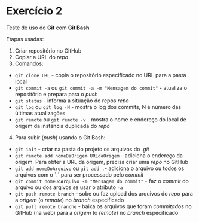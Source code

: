 # Exercício 2
Teste de uso do **Git** com **Git Bash**

Etapas usadas:
1. Criar repositório no GitHub
2. Copiar a URL do *repo*
3. Comandos:
 * `git clone URL` - copia o repositório especificado no URL para a pasta local
 * `git commit -a` ou `git commit -a -m "Mensagem do commit"` - atualiza o repositório e prepara para o *push*
 * `git status` - informa a situação do repos *repo*
 * `git log` ou `git log -N` - mostra o log dos commits, N é número das últimas atualizações
 * `git remote` ou `git remote -v` - mostra o nome e endereço do local de origem da instância duplicada do *repo*
4. Para subir (*push*) usando o Git Bash:
 * `git init` - criar na pasta do projeto os arquivos do *.git*
 * `git remote add nomeDaOrigem URLdaOrigem` - adiciona o endereço da origem. Para obter a URL da origem, precisa criar uma *repo* no GitHub
 * `git add nomeDoArquivo` ou `git add .`- adiciona o arquivo ou todos os arquivos com o ´.´ para ser processado pelo *commit*
 * `git commit nomeDoArquivo -m "Mensagem do commit"` - faz o *commit* do arquivo ou dos arqivos se usar o atributo `-a`
  * `git push remote branch` - sobe ou faz upload dos arquivos do *repo* para a *origem* (o *remote*) no *branch* especificado
  * `git pull remote branche` - baixa os arquivos que foram *commitados* no GitHub (na web) para a *origem* (o *remote*) no *branch* especificado
